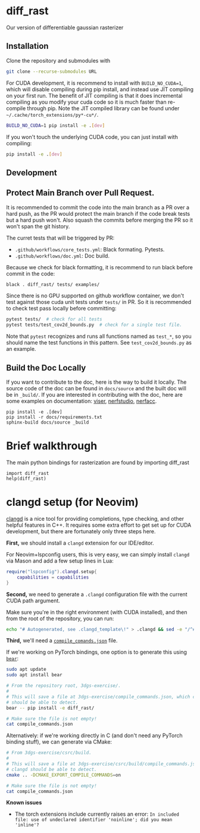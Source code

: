 # diff_rast

Our version of differentiable gaussian rasterizer

## Installation

Clone the repository and submodules with

```bash
git clone --recurse-submodules URL
```

For CUDA development, it is recommend to install with `BUILD_NO_CUDA=1`, which
will disable compiling during pip install, and instead use JIT compiling on your
first run. The benefit of JIT compiling is that it does incremental compiling as
you modify your cuda code so it is much faster than re-compile through pip. Note
the JIT compiled library can be found under `~/.cache/torch_extensions/py*-cu*/`.

```bash
BUILD_NO_CUDA=1 pip install -e .[dev]
```

If you won't touch the underlying CUDA code, you can just install with compiling:

```bash
pip install -e .[dev]
```

## Development

## Protect Main Branch over Pull Request.

It is recommended to commit the code into the main branch as a PR over a hard push, as the PR would protect the main branch if the code break tests but a hard push won't. Also squash the commits before merging the PR so it won't span the git history.

The curret tests that will be triggered by PR:

- `.github/workflows/core_tests.yml`: Black formating. Pytests.
- `.github/workflows/doc.yml`: Doc build.

Because we check for black formatting, it is recommend to run black before commit in the code:

```bash
black . diff_rast/ tests/ examples/
```

Since there is no GPU supported on github workflow container, we don't test against those cuda unit tests under `tests/` in PR. So it is recommended to check test pass locally before committing:

```bash
pytest tests/  # check for all tests
pytest tests/test_cov2d_bounds.py  # check for a single test file.
```

Note that `pytest` recognizes and runs all functions named as `test_*`, so you should name the
test functions in this pattern. See `test_cov2d_bounds.py` as an example.


## Build the Doc Locally
If you want to contribute to the doc, here is the way to build it locally. The source code of the doc can be found in `docs/source` and the built doc will be in `_build/`. If you are interested in contributing with the doc, here are some examples on documentation: [viser](https://github.com/nerfstudio-project/viser/tree/main/docs/source), [nerfstudio](https://github.com/nerfstudio-project/nerfstudio/tree/main/docs), [nerfacc](https://github.com/KAIR-BAIR/nerfacc/tree/master/docs/source).

```
pip install -e .[dev]
pip install -r docs/requirements.txt
sphinx-build docs/source _build 
```



# Brief walkthrough

The main python bindings for rasterization are found by importing diff_rast

```
import diff_rast
help(diff_rast)
```

# clangd setup (for Neovim)

[clangd](https://clangd.llvm.org/) is a nice tool for providing completions,
type checking, and other helpful features in C++. It requires some extra effort
to get set up for CUDA development, but there are fortunately only three steps
here.

**First,** we should install a `clangd` extension for our IDE/editor.

For Neovim+lspconfig users, this is very easy, we can simply install `clangd`
via Mason and add a few setup lines in Lua:

```lua
require("lspconfig").clangd.setup{
    capabilities = capabilities
}
```

**Second,** we need to generate a `.clangd` configuration file with the current
CUDA path argument.

Make sure you're in the right environment (with CUDA installed), and then from
the root of the repository, you can run:

```sh
echo "# Autogenerated, see .clangd_template\!" > .clangd && sed -e "/^#/d" -e "s|YOUR_CUDA_PATH|$(dirname $(dirname $(which nvcc)))|" .clangd_template >> .clangd
```

**Third,** we'll need a
[`compile_comands.json`](https://clang.llvm.org/docs/JSONCompilationDatabase.html)
file.

If we're working on PyTorch bindings, one option is to generate this using
[`bear`](https://github.com/rizsotto/Bear):

```sh
sudo apt update
sudo apt install bear

# From the repository root, 3dgs-exercise/.
#
# This will save a file at 3dgs-exercise/compile_commands.json, which clangd
# should be able to detect.
bear -- pip install -e diff_rast/

# Make sure the file is not empty!
cat compile_commands.json
```

Alternatively: if we're working directly in C (and don't need any PyTorch
binding stuff), we can generate via CMake:

```sh
# From 3dgs-exercise/csrc/build.
#
# This will save a file at 3dgs-exercise/csrc/build/compile_commands.json, which
# clangd should be able to detect.
cmake .. -DCMAKE_EXPORT_COMPILE_COMMANDS=on

# Make sure the file is not empty!
cat compile_commands.json
```

**Known issues**

- The torch extensions include currently raises an error:
  `In included file: use of undeclared identifier 'noinline'; did you mean 'inline'?`
